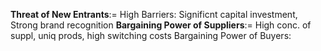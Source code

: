 **Threat of New Entrants**$:=$ High Barriers: Significnt capital investment, Strong brand recognition
**Bargaining Power of Suppliers**$:=$ High conc. of suppl, uniq prods, high switching costs
Bargaining Power of Buyers: 